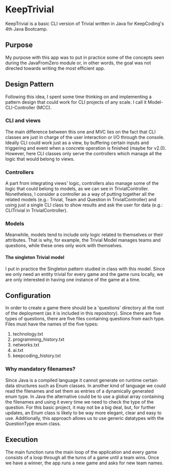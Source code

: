 # KeepTrivial

KeepTrivial is a basic CLI version of Trivial written in Java for KeepCoding's 4th Java Bootcamp.

## Purpose

My purpose with this app was to put in practice some of the concepts seen during the JavaFromZero module or, in other words, the goal was not directed towards writing the most efficient app.

## Design Pattern

Following this idea, I spent some time thinking on and implementing a pattern design that could work for CLI projects of any scale. I call it Model-CLI-Controller (MCC).

### CLI and views

The main difference between this one and MVC lies on the fact that CLI classes are just in charge of the user interaction or I/O through the console. Ideally CLI could work just as a view,
by buffering certain inputs and triggering and event when a concrete operation is finished (maybe for v2.0). However, here CLI classes only serve the controllers which manage all the logic that would
belong to views.

### Controllers

A part from integrating views' logic, controllers also manage some of the logic that could belong to models, as we can see in TrivialController. Nonetheless, I consider a controller as a way of putting
together all the related models (e.g.: Trivial, Team and Question in TrivialController) and using just a single CLI class to show results and ask the user for data (e.g.: CLITrivial in TrivialController).

### Models

Meanwhile, models tend to include only logic related to themselves or their attributes. That is why, for example, the Trivial Model manages teams and questions, while these ones only work
with themselves.

#### The singleton Trivial model

I put in practice the Singleton pattern studied in class with this model. Since we only need an entity trivial for every game and the game runs locally, we are only interested in having one instance of the game at a time.

## Configuration

In order to create a game there should be a 'questions' directory at the root of the deployment (as it is included in this repository). Since there are five types of questions, there are five files
containing questions from each type. Files must have the names of the five types:
1. technology.txt
2. programming_history.txt
3. networks.txt
4. ai.txt
5. keepcoding_history.txt

### Why mandatory filenames?

Since Java is a compiled language it cannot generate on runtime certain data structures such as Enum classes. In another kind of language we could read the filenames and set them as entries of a 
dynamically generated enum type. In Java the alternative could be to use a global array containing the filenames and using it every time we need to check the type of the question.
For this basic project, it may not be a big deal, but, for further updates, an Enum class is likely to be way more elegant, clear and easy to use. Additionally, this approach allows us to use generic datatypes with the QuestionType enum class.

## Execution

The main function runs the main loop of the application and every game consists of a loop through all the turns of a game until a team wins. Once we have a winner, the app runs a new game and asks for new team names.
